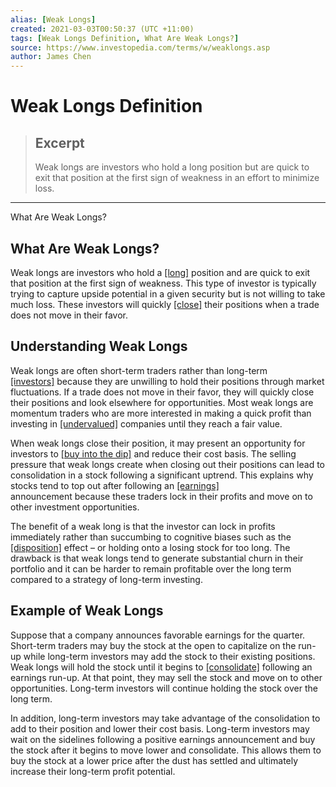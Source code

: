```yaml
---
alias: [Weak Longs]
created: 2021-03-03T00:50:37 (UTC +11:00)
tags: [Weak Longs Definition, What Are Weak Longs?]
source: https://www.investopedia.com/terms/w/weaklongs.asp
author: James Chen
---
```


# Weak Longs Definition

> ## Excerpt
> Weak longs are investors who hold a long position but are quick to exit that position at the first sign of weakness in an effort to minimize loss.

---

What Are Weak Longs?
## What Are Weak Longs?

Weak longs are investors who hold a [[long]](https://www.investopedia.com/terms/l/long.asp) position and are quick to exit that position at the first sign of weakness. This type of investor is typically trying to capture upside potential in a given security but is not willing to take much loss. These investors will quickly [[close]](https://www.investopedia.com/terms/c/closeposition.asp) their positions when a trade does not move in their favor.

## Understanding Weak Longs

Weak longs are often short-term traders rather than long-term [[investors]](https://www.investopedia.com/terms/i/investor.asp) because they are unwilling to hold their positions through market fluctuations. If a trade does not move in their favor, they will quickly close their positions and look elsewhere for opportunities. Most weak longs are momentum traders who are more interested in making a quick profit than investing in [[undervalued]](https://www.investopedia.com/terms/u/undervalued.asp) companies until they reach a fair value.

When weak longs close their position, it may present an opportunity for investors to [[buy into the dip]](https://www.investopedia.com/terms/b/buy-the-dips.asp) and reduce their cost basis. The selling pressure that weak longs create when closing out their positions can lead to consolidation in a stock following a significant uptrend. This explains why stocks tend to top out after following an [[earnings]](https://www.investopedia.com/terms/e/earnings.asp) announcement because these traders lock in their profits and move on to other investment opportunities.

The benefit of a weak long is that the investor can lock in profits immediately rather than succumbing to cognitive biases such as the [[disposition]](https://www.investopedia.com/terms/d/disposition.asp) effect – or holding onto a losing stock for too long. The drawback is that weak longs tend to generate substantial churn in their portfolio and it can be harder to remain profitable over the long term compared to a strategy of long-term investing.

## Example of Weak Longs

Suppose that a company announces favorable earnings for the quarter. Short-term traders may buy the stock at the open to capitalize on the run-up while long-term investors may add the stock to their existing positions. Weak longs will hold the stock until it begins to [[consolidate]](https://www.investopedia.com/terms/c/consolidation.asp) following an earnings run-up. At that point, they may sell the stock and move on to other opportunities. Long-term investors will continue holding the stock over the long term.

In addition, long-term investors may take advantage of the consolidation to add to their position and lower their cost basis. Long-term investors may wait on the sidelines following a positive earnings announcement and buy the stock after it begins to move lower and consolidate. This allows them to buy the stock at a lower price after the dust has settled and ultimately increase their long-term profit potential.
